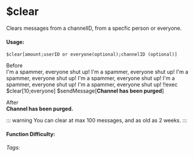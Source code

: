 # $clear
Clears messages from a channelID, from a specfic person or everyone.

#### Usage: 
`$clear[amount;userID or everyone(optional);channelID (optional)]`


Before
<br/>
<discord-messages>
	<discord-message :bot="false" role-color="#ffcc9a" author="Member">
		I'm a spammer, everyone shut up!
	</discord-message>
    <discord-message :bot="false" role-color="#ffcc9a" author="Member">
		I'm a spammer, everyone shut up!
	</discord-message>
	<discord-message :bot="false" role-color="#ffcc9a" author="Member">
		I'm a spammer, everyone shut up!
	</discord-message>
    <discord-message :bot="false" role-color="#ffcc9a" author="Member">
		I'm a spammer, everyone shut up!
	</discord-message>
    <discord-message :bot="false" role-color="#ffcc9a" author="Member">
		I'm a spammer, everyone shut up!
	</discord-message>
    <discord-message :bot="false" role-color="#ffcc9a" author="Member">
		I'm a spammer, everyone shut up!
	</discord-message>
	<discord-message :bot="false" role-color="#4cfdc8" author="Good Moderator">
		!!exec $clear[10;everyone] $sendMessage[<strong>Channel has been purged</strong>]
	</discord-message>
</discord-messages>

After
<br/>
<discord-messages>
	<discord-message :bot="true" role-color="#0099ff" author="Custom Command" avatar="https://media.discordapp.net/avatars/725721249652670555/781224f90c3b841ba5b40678e032f74a.webp">
		<strong>Channel has been purged.</strong>
	</discord-message>
</discord-messages>


::: warning
You can clear at max 100 messages, and as old as 2 weeks.
:::
#### Function Difficulty: <Badge type="warning" text="Medium" vertical="middle" /> 
###### Tags: <Badge type="tip" text="Bulk deleting" vertical="middle" /> <Badge type="tip" text="delete messages" vertical="middle" /> <Badge type="tip" text="Purge Channel" vertical="middle" /> <Badge type="tip" text="Clear Channel" vertical="middle" />